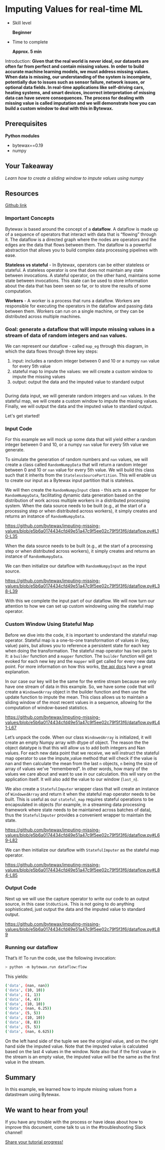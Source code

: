 # Imputing Values for real-time ML

- Skill level
    
    **Beginner**
    
- Time to complete
    
    **Approx. 5 min**
    

Introduction: **Given that the real world is never ideal, our datasets are often far from perfect and contain missing values. In order to build accurate machine learning models, we must address missing values. When data is missing, our understanding of the system is incomplete, potentially due to issues such as sensor failure, network issues, or optional data fields. In real-time applications like self-driving cars, heating systems, and smart devices, incorrect interpretation of missing data can have severe consequences. The process for dealing with missing value is called imputation and we will demonstrate how you can build a custom window to deal with this in Bytewax.**

## ****Prerequisites****

**Python modules**
* bytewax==0.19
* numpy

## Your Takeaway

*Learn how to create a sliding window to impute values using numpy*

## Resources

[Github link](https://github.com/bytewax/imputing-missing-values)

### Important Concepts

Bytewax is based around the concept of a **dataflow**. A dataflow is made up of a sequence of operators that interact with data that is “flowing” through it. The dataflow is a directed graph where the nodes are operators and the edges are the data that flows between them. The dataflow is a powerful abstraction that allows you to build complex data processing pipelines with ease.

**Stateless vs stateful** - In Bytewax, operators can be either stateless or stateful. A stateless operator is one that does not maintain any state between invocations. A stateful operator, on the other hand, maintains some state between invocations. This state can be used to store information about the data that has been seen so far, or to store the results of some computation.

**Workers** - A worker is a process that runs a dataflow. Workers are responsible for executing the operators in the dataflow and passing data between them. Workers can run on a single machine, or they can be distributed across multiple machines.

### Goal: generate a dataflow that will impute missing values in a stream of data of random integers and `nan` values.

We can represent our dataflow - called `map_eg` through this diagram, in which the data flows through three key steps:

1. input: includes a random integer between 0 and 10 or a numpy `nan` value for every 5th value
2. stateful map to impute the values: we will create a custom window to impute the missing values
3. output: output the data and the imputed value to standard output

<img source="./mermaid.png" width="100px"></img>

During data input, we will generate random integers and `nan` values. In the stateful map, we will create a custom window to impute the missing values. Finally, we will output the data and the imputed value to standard output.

Let's get started!

### Input Code

For this example we will mock up some data that will yield either a random integer between 0 and 10, or a numpy `nan` value for every 5th value we generate.

To simulate the generation of random numbers and `nan` values, we will create a class called `RandomNumpyData` that will return a random integer between 0 and 10 or `nan` value for every 5th value. We will build this class such that it inherits from the `StatelessSourcePartition`. This will enable us to create our input as a Bytewax input partition that is stateless. 

We will then create the `RandomNumpyInput` class - this acts as a wrapper for `RandomNumpyData`, facilitating dynamic data generation based on the distribution of work across multiple workers in a distributed processing system. When the data source needs to be built (e.g., at the start of a processing step or when distributed across workers), it simply creates and returns an instance of `RandomNumpyData`.

https://github.com/bytewax/imputing-missing-values/blob/e5b6a0174434cfd49e51a47c9f5ee02c79f5f3f6/dataflow.py#L10-L35

When the data source needs to be built (e.g., at the start of a processing step or when distributed across workers), it simply creates and returns an instance of `RandomNumpyData`.

We can then initialize our dataflow with `RandomNumpyInput` as the input source.

https://github.com/bytewax/imputing-missing-values/blob/e5b6a0174434cfd49e51a47c9f5ee02c79f5f3f6/dataflow.py#L38-L39

With this we complete the input part of our dataflow. We will now turn our attention to how we can set up custom windowing using the stateful map operator.

### Custom Window Using Stateful Map

Before we dive into the code, it is important to understand the stateful map operator. Stateful map is a one-to-one transformation of values in (key, value) pairs, but allows you to reference a persistent state for each key when doing the transformation. The stateful map operator has two parts to it: a `builder` function and a `mapper` function. The `builder` function will get evoked for each new key and the `mapper` will get called for every new data point. For more information on how this works, [the api docs](https://bytewax.io/apidocs/bytewax.dataflow#bytewax.dataflow.Dataflow.stateful_map) have a great explanation.

In our case our key will be the same for the entire stream because we only have one stream of data in this example. So, we have some code that will create a `WindowedArray` object in the builder function and then use the update function to impute the mean. This class allows us to maintain a sliding window of the most recent values in a sequence, allowing for the computation of window-based statistics.

https://github.com/bytewax/imputing-missing-values/blob/e5b6a0174434cfd49e51a47c9f5ee02c79f5f3f6/dataflow.py#L41-L67

Let’s unpack the code. When our class `WindowedArray` is initialized, it will create an empty Numpy array with dtype of object. The reason the the object datatype is that this will allow us to add both integers and Nan values. For each new data point that we receive, we will instruct the stateful map operator to use the impute_value method that will check if the value is nan and then calculate the mean from the last `n` objects, `n` being the size of array of values we've "remembered". In other words, how many of the values we care about and want to use in our calculation. this will vary on the application itself. It will also add the value to our window (`last_n`).

We also create a `StatefulImputer` wrapper class that will create an instance of `WindowedArray` and return it when the stateful map operator needs to be built. This is useful as our `stateful_map` requires stateful operations to be encapsulated in objects (for example, in a streaming data processing framework where state needs to be maintained across batches of data), thus the `StatefulImputer` provides a convenient wrapper to maintain the state.

https://github.com/bytewax/imputing-missing-values/blob/e5b6a0174434cfd49e51a47c9f5ee02c79f5f3f6/dataflow.py#L69-L82

We can then initialize our dataflow with `StatefulImputer` as the stateful map operator. 

https://github.com/bytewax/imputing-missing-values/blob/e5b6a0174434cfd49e51a47c9f5ee02c79f5f3f6/dataflow.py#L84-L85

### Output Code

Next up we will use the capture operator to write our code to an output source, in this case `StdOutSink`. This is not going to do anything sophisticated, just output the data and the imputed value to standard output.

https://github.com/bytewax/imputing-missing-values/blob/e5b6a0174434cfd49e51a47c9f5ee02c79f5f3f6/dataflow.py#L89

### Running our dataflow

That’s it! To run the code, use the following invocation:

```bash
> python -m bytewax.run dataflow:flow
```

This yields:

```bash
('data', (nan, nan))
('data', (10, 10))
('data', (1, 1))
('data', (4, 4))
('data', (10, 10))
('data', (nan, 6.25))
('data', (5, 5))
('data', (10, 10))
('data', (8, 8))
('data', (5, 5))
('data', (nan, 6.625))
```

On the left hand side of the tuple we see the original value, and on the right hand side the imputed value. Note that the imputed value is calculated based on the last 4 values in the window. Note also that if the first value in the stream is an empty value, the imputed value will be the same as the first value in the stream.

## Summary

In this example, we learned how to impute missing values from a datastream using Bytewax.

## We want to hear from you!

If you have any trouble with the process or have ideas about how to improve this document, come talk to us in the #troubleshooting Slack channel!

[Share your tutorial progress!](https://twitter.com/intent/tweet?text=I%27m%20mastering%20data%20streaming%20with%20%40bytewax!%20&url=https://bytewax.io/tutorials/&hashtags=Bytewax,Tutorials)
